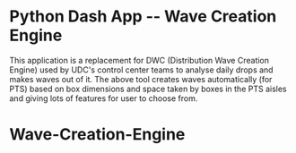 # Python Dash App -- Wave Creation Engine 

This application is a replacement for DWC (Distribution Wave Creation Engine) used by UDC's control center teams to analyse daily drops and makes waves out of it. The above tool creates waves automatically (for PTS) based on box dimensions and space taken by boxes in the PTS aisles and giving lots of features for user to choose from.

# Wave-Creation-Engine

